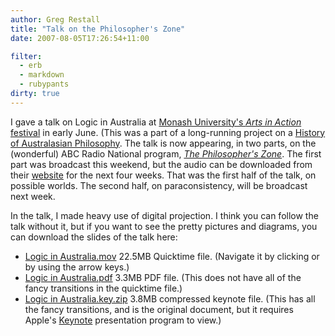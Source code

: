 ```yaml
---
author: Greg Restall
title: "Talk on the Philosopher's Zone"
date: 2007-08-05T17:26:54+11:00

filter:
  - erb
  - markdown
  - rubypants
dirty: true
---
```


I gave a talk on Logic in Australia at [Monash University's *Arts in Action* festival](http://arts.monash.edu.au/news-and-events/artsinaction07/program.php) in early June.  (This was a part of a long-running project on a [History of Australasian Philosophy](http://arts.monash.edu.au/phil/research/history/grant8.html).  The talk is now appearing, in two parts, on the (wonderful) ABC Radio National program, *[The Philosopher's Zone](http://abc.net.au/rn/philosopherszone/)*.  The first part was broadcast this weekend, but the audio can be downloaded from their [website](http://abc.net.au/rn/philosopherszone/stories/2007/1992998.htm) for the next four weeks.  That was the first half of the talk, on possible worlds.  The second half, on paraconsistency, will be broadcast next week.

In the talk, I made heavy use of digital projection.  I think you can follow the talk without it, but if you want to see the pretty pictures and diagrams, you can download the slides of the talk here:

* [Logic in Australia.mov](http://consequently.org/papers/Logic%20in%20Australia.mov) 22.5MB Quicktime file.  (Navigate it by clicking or by using the arrow keys.)
* [Logic in Australia.pdf](http://consequently.org/papers/Logic%20in%20Australia.pdf) 3.3MB PDF file. (This does not have all of the fancy transitions in the quicktime file.)
* [Logic in Australia.key.zip](http://consequently.org/papers/Logic%20in%20Australia.key.zip) 3.8MB compressed keynote file. (This has all the fancy transitions, and is the original document, but it requires Apple's [Keynote](http://www.apple.com/iwork/keynote/) presentation program to view.)